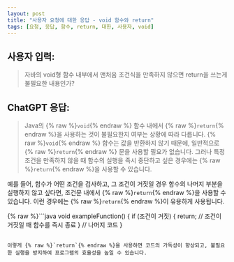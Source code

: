 ```yaml
---
layout: post
title: "사용자 요청에 대한 응답 - void 함수와 return"
tags: [요청, 응답, 함수, return, 대한, 사용자, void]
---
```


## 사용자 입력:
> 자바의 void형 함수 내부에서 맨처음 조건식을 만족하지 않으면 return을 쓰는게 불필요한 내용인가?

## ChatGPT 응답:
> Java의 {% raw %}`void`{% endraw %} 함수 내에서 {% raw %}`return`{% endraw %}을 사용하는 것이 불필요한지 여부는 상황에 따라 다릅니다. {% raw %}`void`{% endraw %} 함수는 값을 반환하지 않기 때문에, 일반적으로 {% raw %}`return`{% endraw %} 문을 사용할 필요가 없습니다. 그러나 특정 조건을 만족하지 않을 때 함수의 실행을 즉시 중단하고 싶은 경우에는 {% raw %}`return`{% endraw %}을 사용할 수 있습니다.

예를 들어, 함수가 어떤 조건을 검사하고, 그 조건이 거짓일 경우 함수의 나머지 부분을 실행하지 않고 싶다면, 조건문 내에서 {% raw %}`return`{% endraw %}을 사용할 수 있습니다. 이런 경우에는 {% raw %}`return`{% endraw %}이 유용하게 사용됩니다.

{% raw %}```java
void exampleFunction() {
    if (조건이 거짓) {
        return; // 조건이 거짓일 때 함수를 즉시 종료
    }
    // 나머지 코드
}
```{% endraw %}

이렇게 {% raw %}`return`{% endraw %}을 사용하면 코드의 가독성이 향상되고, 불필요한 실행을 방지하여 프로그램의 효율성을 높일 수 있습니다.

